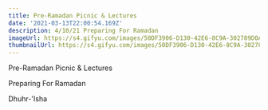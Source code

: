```yaml
---
title: Pre-Ramadan Picnic & Lectures 
date: '2021-03-13T22:00:54.169Z'
description: 4/10/21 Preparing For Ramadan
imageUrl: https://s4.gifyu.com/images/50DF3906-D130-42E6-8C9A-302789D0AF30.png
thumbnailUrl: https://s4.gifyu.com/images/50DF3906-D130-42E6-8C9A-302789D0AF30.png
---
```


Pre-Ramadan Picnic & Lectures

Preparing For Ramadan

Dhuhr-'Isha
